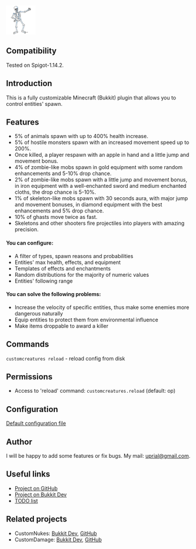 ![CustomCreatures Logo](images/customcreatures-logo.png)

## Compatibility

Tested on Spigot-1.14.2.

## Introduction

This is a fully customizable Minecraft (Bukkit) plugin that allows you to control entities' spawn.

## Features

* 5% of animals spawn with up to 400% health increase.
* 5% of hostile monsters spawn with an increased movement speed up to 200%.
* Once killed, a player respawn with an apple in hand and a little jump and movement bonus.
* 4% of zombie-like mobs spawn in gold equipment with some random enhancements and 5-10% drop chance.
* 2% of zombie-like mobs spawn with a little jump and movement bonus, in iron equipment with a well-enchanted sword and medium enchanted cloths, the drop chance is 5-10%.
* 1% of skeleton-like mobs spawn with 30 seconds aura, with major jump and movement bonuses, in diamond equipment with the best enhancements and 5% drop chance.
* 10% of ghasts move twice as fast.
* Skeletons and other shooters fire projectiles into players with amazing precision.

#### You can configure:
* A filter of types, spawn reasons and probabilities
* Entities' max health, effects, and equipment
* Templates of effects and enchantments
* Random distributions for the majority of numeric values
* Entities' following range

#### You can solve the following problems:
* Increase the velocity of specific entities, thus make some enemies more dangerous naturally
* Equip entities to protect them from environmental influence
* Make items droppable to award a killer

## Commands

`customcreatures reload` - reload config from disk

## Permissions

* Access to 'reload' command:
`customcreatures.reload` (default: op)

## Configuration
[Default configuration file](src/main/resources/config.yml)

## Author
I will be happy to add some features or fix bugs. My mail: uprial@gmail.com.

## Useful links
* [Project on GitHub](https://github.com/uprial/customcreatures/)
* [Project on Bukkit Dev](http://dev.bukkit.org/bukkit-plugins/customcreatures/)
* [TODO list](TODO.md)

## Related projects
* CustomNukes: [Bukkit Dev](http://dev.bukkit.org/bukkit-plugins/customnukes/), [GitHub](https://github.com/uprial/customnukes)
* CustomDamage: [Bukkit Dev](http://dev.bukkit.org/bukkit-plugins/customdamage/), [GitHub](https://github.com/uprial/customdamage)

